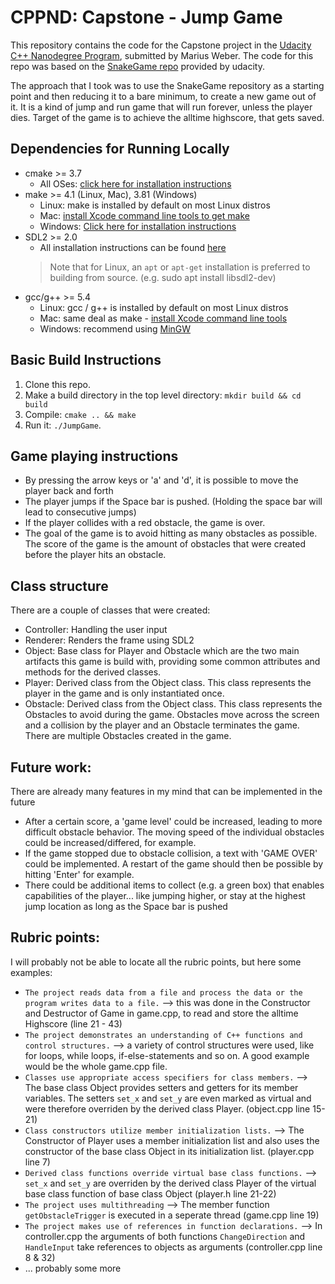 # CPPND: Capstone - Jump Game

This repository contains the code for the Capstone project in the [Udacity C++ Nanodegree Program](https://www.udacity.com/course/c-plus-plus-nanodegree--nd213), submitted by Marius Weber. The code for this repo was based on the [SnakeGame repo](https://github.com/udacity/CppND-Capstone-Snake-Game) provided by udacity. 

The approach that I took was to use the SnakeGame repository as a starting point and then reducing it to a bare minimum, to create a new game out of it. It is a kind of jump and run game that will run forever, unless the player dies. Target of the game is to achieve the alltime highscore, that gets saved.



## Dependencies for Running Locally
* cmake >= 3.7
  * All OSes: [click here for installation instructions](https://cmake.org/install/)
* make >= 4.1 (Linux, Mac), 3.81 (Windows)
  * Linux: make is installed by default on most Linux distros
  * Mac: [install Xcode command line tools to get make](https://developer.apple.com/xcode/features/)
  * Windows: [Click here for installation instructions](http://gnuwin32.sourceforge.net/packages/make.htm)
* SDL2 >= 2.0
  * All installation instructions can be found [here](https://wiki.libsdl.org/Installation)
  >Note that for Linux, an `apt` or `apt-get` installation is preferred to building from source. (e.g. sudo apt install libsdl2-dev)
* gcc/g++ >= 5.4
  * Linux: gcc / g++ is installed by default on most Linux distros
  * Mac: same deal as make - [install Xcode command line tools](https://developer.apple.com/xcode/features/)
  * Windows: recommend using [MinGW](http://www.mingw.org/)

## Basic Build Instructions

1. Clone this repo.
2. Make a build directory in the top level directory: `mkdir build && cd build`
3. Compile: `cmake .. && make`
4. Run it: `./JumpGame`.

## Game playing instructions
* By pressing the arrow keys or 'a' and 'd', it is possible to move the player back and forth
* The player jumps if the Space bar is pushed. (Holding the space bar will lead to consecutive jumps)
* If the player collides with a red obstacle, the game is over.
* The goal of the game is to avoid hitting as many obstacles as possible. The score of the game is the amount of obstacles that were created before the player hits an obstacle.

## Class structure
There are a couple of classes that were created:
* Controller: Handling the user input
* Renderer: Renders the frame using SDL2
* Object: Base class for Player and Obstacle which are the two main artifacts this game is build with, providing some common attributes and methods for the derived classes.
* Player: Derived class from the Object class. This class represents the player in the game and is only instantiated once.
* Obstacle: Derived class from the Object class. This class represents the Obstacles to avoid during the game. Obstacles move across the screen and a collision by the player and an Obstacle terminates the game. There are multiple Obstacles created in the game.

## Future work:
There are already many features in my mind that can be implemented in the future
* After a certain score, a 'game level' could be increased, leading to more difficult obstacle behavior. The moving speed of the individual obstacles could be increased/differed, for example.
* If the game stopped due to obstacle collision, a text with 'GAME OVER' could be implemented. A restart of the game should then be possible by hitting 'Enter' for example. 
* There could be additional items to collect (e.g. a green box) that enables capabilities of the player... like jumping higher, or stay at the highest jump location as long as the Space bar is pushed

## Rubric points:
I will probably not be able to locate all the rubric points, but here some examples:
* `The project reads data from a file and process the data or the program writes data to a file.` --> this was done in the Constructor and Destructor of Game in game.cpp, to read and store the alltime Highscore (line 21 - 43)
* `The project demonstrates an understanding of C++ functions and control structures.` --> a variety of control structures were used, like for loops, while loops, if-else-statements and so on. A good example would be the whole game.cpp file.
* `Classes use appropriate access specifiers for class members.` --> The base class Object provides setters and getters for its member variables. The setters `set_x` and `set_y` are even marked as virtual and were therefore overriden by the derived class Player. (object.cpp line 15-21)
* `Class constructors utilize member initialization lists.` --> The Constructor of Player uses a member initialization list and also uses the constructor of the base class Object in its initialization list. (player.cpp line 7)
* `Derived class functions override virtual base class functions.` --> `set_x` and `set_y` are overriden by the derived class Player of the virtual base class function of base class Object (player.h line 21-22)
* `The project uses multithreading` --> The member function `getObstacleTrigger` is executed in a seperate thread (game.cpp line 19)
* `The project makes use of references in function declarations.` --> In controller.cpp the arguments of both functions `ChangeDirection` and `HandleInput` take references to objects as arguments (controller.cpp line 8 & 32)
* ... probably some more